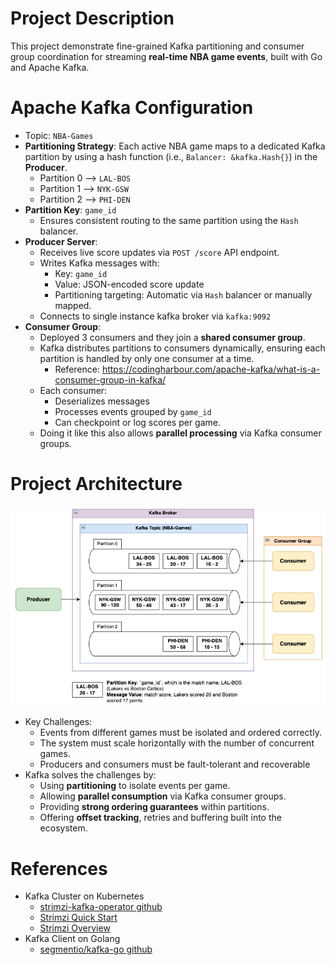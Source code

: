 # Project Description

This project demonstrate fine-grained Kafka partitioning and consumer group coordination for streaming **real-time NBA game events**, built with Go and Apache Kafka.

# Apache Kafka Configuration

- Topic: `NBA-Games`
- **Partitioning Strategy**: Each active NBA game maps to a dedicated Kafka partition by using a hash function (i.e., `Balancer: &kafka.Hash{}`) in the **Producer**.
  - Partition 0 --> `LAL-BOS`
  - Partition 1 --> `NYK-GSW`
  - Partition 2 --> `PHI-DEN`
- **Partition Key**: `game_id`
  - Ensures consistent routing to the same partition using the `Hash` balancer.
- **Producer Server**:
  - Receives live score updates via `POST /score` API endpoint.
  - Writes Kafka messages with:
    - Key: `game_id`
    - Value: JSON-encoded score update
    - Partitioning targeting: Automatic via `Hash` balancer or manually mapped.
  - Connects to single instance kafka broker via `kafka:9092`
- **Consumer Group**:
  - Deployed 3 consumers and they join a **shared consumer group**.
  - Kafka distributes partitions to consumers dynamically, ensuring each partition is handled by only one consumer at a time.
    - Reference: https://codingharbour.com/apache-kafka/what-is-a-consumer-group-in-kafka/
  - Each consumer:
    - Deserializes messages
    - Processes events grouped by `game_id`
    - Can checkpoint or log scores per game.
  - Doing it like this also allows **parallel processing** via Kafka consumer groups.

# Project Architecture

![k8s Kafka Architecture](./diagrams/k8s-kafka-architecture.png)

- Key Challenges:
  - Events from different games must be isolated and ordered correctly.
  - The system must scale horizontally with the number of concurrent games.
  - Producers and consumers must be fault-tolerant and recoverable
- Kafka solves the challenges by:
  - Using **partitioning** to isolate events per game.
  - Allowing **parallel consumption** via Kafka consumer groups.
  - Providing **strong ordering guarantees** within partitions.
  - Offering **offset tracking**, retries and buffering built into the ecosystem.

# References

- Kafka Cluster on Kubernetes
  - [strimzi-kafka-operator github](https://github.com/strimzi/strimzi-kafka-operator)
  - [Strimzi Quick Start](https://strimzi.io/quickstarts/)
  - [Strimzi Overview](https://strimzi.io/docs/operators/latest/overview)
- Kafka Client on Golang
  - [segmentio/kafka-go github](https://github.com/segmentio/kafka-go)
